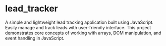 # lead_tracker
A simple and lightweight lead tracking application built using JavaScript. Easily manage and track leads with user-friendly interface. This project demonstrates core concepts of working with arrays, DOM manipulation, and event handling in JavaScript.

